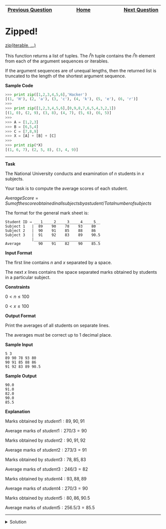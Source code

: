 | <img width=1000>[Previous Question](https://github.com/Kevin-Lago/python-hackerrank-solutions/tree/main/src/python/classes/class_2_find_the_torsional_angle)</img> | <img width=1000>[Home](https://github.com/Kevin-Lago/python-hackerrank-solutions)</img> | <img width=1000>[Next Question](https://github.com/Kevin-Lago/python-hackerrank-solutions/tree/main/src/python/built_ins/input)</img> |
|:---|:---:|---:|

# Zipped!

[zip(iterable, ...)]()

This function returns a list of tuples. The $i^th$ tuple contains the $i^th$ element from each of the argument sequences or iterables.

If the argument sequences are of unequal lengths, then the returned list is truncated to the length of the shortest argument sequence.

__Sample Code__

```python
>>> print zip([1,2,3,4,5,6],'Hacker')
[(1, 'H'), (2, 'a'), (3, 'c'), (4, 'k'), (5, 'e'), (6, 'r')]
>>> 
>>> print zip([1,2,3,4,5,6],[0,9,8,7,6,5,4,3,2,1])
[(1, 0), (2, 9), (3, 8), (4, 7), (5, 6), (6, 5)]
>>> 
>>> A = [1,2,3]
>>> B = [6,5,4]
>>> C = [7,8,9]
>>> X = [A] + [B] + [C]
>>> 
>>> print zip(*X)
[(1, 6, 7), (2, 5, 8), (3, 4, 9)]
```

---

__Task__

The National University conducts and examination of $n$ students in $x$ subjects.

Your task is to compute the average scores of each student.

$Average Score = Sum of the score obtained in all subjects by a student / Total number of subjects$

The format for the general mark sheet is:

```
Student ID → ___1_____2_____3_____4_____5__               
Subject 1   |  89    90    78    93    80
Subject 2   |  90    91    85    88    86  
Subject 3   |  91    92    83    89    90.5
            |______________________________
Average        90    91    82    90    85.5 
```

__Input Format__

The first line contains $n$ and $x$ separated by a space.

The next $x$ lines contains the space separated marks obtained by students in a particular subject.

__Constraints__

$0 < n \le 100$

$0 < x \le 100$

__Output Format__

Print the averages of all students on separate lines.

The averages must be correct up to $1$ decimal place.

__Sample Input__

```
5 3
89 90 78 93 80
90 91 85 88 86  
91 92 83 89 90.5
```

__Sample Output__

```
90.0 
91.0 
82.0 
90.0 
85.5  
```

__Explanation__

Marks obtained by $student 1: 89, 90, 91$

Average marks of $student 1: 270 / 3 = 90$

Marks obtained by $student 2: 90, 91, 92$

Average marks of $student 2: 273 / 3 = 91$

Marks obtained by $student 3: 78, 85, 83$

Average marks of $student 3: 246 / 3 = 82$

Marks obtained by $student 4: 93, 88, 89$

Average marks of $student 4: 270 / 3 = 90$

Marks obtained by $student 5: 80, 86, 90.5$

Average marks of $student 5: 256.5 / 3 = 85.5$

---

<details><summary>Solution</summary>
    
```python
if __name__ == '__main__':
    n, x = map(int, input().split())
    grades = [list(map(float, input().split())) for i in range(x)]
    students = zip(*grades)

    [print(sum(s) / x) for s in students]
```
</details>
